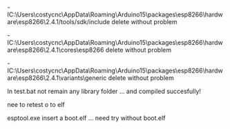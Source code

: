 -IC:\Users\costycnc\AppData\Roaming\Arduino15\packages\esp8266\hardware\esp8266\2.4.1/tools/sdk/include  delete without problem

-IC:\Users\costycnc\AppData\Roaming\Arduino15\packages\esp8266\hardware\esp8266\2.4.1\cores\esp8266 delete without problem

-IC:\Users\costycnc\AppData\Roaming\Arduino15\packages\esp8266\hardware\esp8266\2.4.1\variants\generic delete without problem

In test.bat not remain any library folder ... and compiled succesfully!

nee to retest o to elf

esptool.exe insert a boot.elf ... need try without boot.elf
